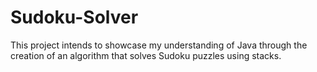 # Sudoku-Solver

This project intends to showcase my understanding of Java through the creation of an algorithm that solves Sudoku puzzles using stacks. 
